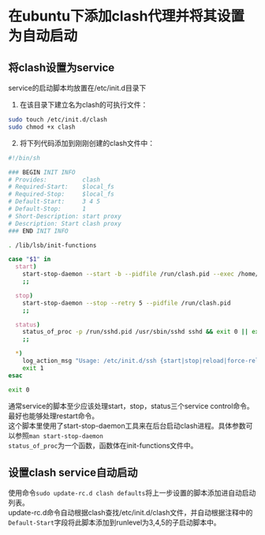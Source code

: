 # 在ubuntu下添加clash代理并将其设置为自动启动

## 将clash设置为service

service的启动脚本均放置在/etc/init.d目录下

1. 在该目录下建立名为clash的可执行文件：  
```sh
sudo touch /etc/init.d/clash
sudo chmod +x clash
```

2. 将下列代码添加到刚刚创建的clash文件中：  
```sh
#!/bin/sh

### BEGIN INIT INFO
# Provides:          clash
# Required-Start:    $local_fs
# Required-Stop:     $local_fs
# Default-Start:     3 4 5
# Default-Stop:      1
# Short-Description: start proxy
# Description: Start clash proxy
### END INIT INFO

. /lib/lsb/init-functions

case "$1" in
  start)
    start-stop-daemon --start -b --pidfile /run/clash.pid --exec /home/imafish/bin/clash-linux-amd64 -- -d /home/imafish/.config/clash
    ;;

  stop)
    start-stop-daemon --stop --retry 5 --pidfile /run/clash.pid
    ;;

  status)
    status_of_proc -p /run/sshd.pid /usr/sbin/sshd sshd && exit 0 || exit $?
    ;;

  *)
    log_action_msg "Usage: /etc/init.d/ssh {start|stop|reload|force-reload|restart|try-restart|status}" || true
    exit 1
esac

exit 0
```

通常service的脚本至少应该处理start，stop，status三个service control命令。最好也能够处理restart命令。  
这个脚本里使用了start-stop-daemon工具来在后台启动clash进程。具体参数可以参照`man start-stop-daemon`  
`status_of_proc`为一个函数，函数体在init-functions文件中。

## 设置clash service自动启动

使用命令`sudo update-rc.d clash defaults`将上一步设置的脚本添加进自动启动列表。  
update-rc.d命令自动根据clash查找/etc/init.d/clash文件，并自动根据注释中的`Default-Start`字段将此脚本添加到runlevel为3,4,5的子启动脚本中。
